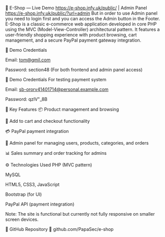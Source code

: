 🛒 E-Shop — Live Demo https://e-shop.infy.uk/public/ | Admin Panel https://e-shop.infy.uk/public/?url=admin
But in order to use Admin panel you need to login first and you can access the Admin button in the Footer.
E-Shop is a classic e-commerce web application developed in core PHP using the MVC (Model-View-Controller) architectural pattern. It features a user-friendly shopping experience with product browsing, cart management, and a secure PayPal payment gateway integration.

🔐 Demo Credentials

Email: tom@gmil.com

Password: section48
(For both frontend and admin panel access)

🔐 Demo Credentials For testing payment system

Email: 
sb-ororv41401714@personal.example.com

Password:
qzlV"_8B

🧰 Key Features
📦 Product management and browsing

🛒 Add to cart and checkout functionality

💳 PayPal payment integration

🔐 Admin panel for managing users, products, categories, and orders

📊 Sales summary and order tracking for admins

⚙️ Technologies Used
PHP (MVC pattern)

MySQL

HTML5, CSS3, JavaScript

Bootstrap (for UI)

PayPal API (payment integration)

Note: The site is functional but currently not fully responsive on smaller screen devices.

📂 GitHub Repository
🔗 github.com/PapaSec/e-shop

